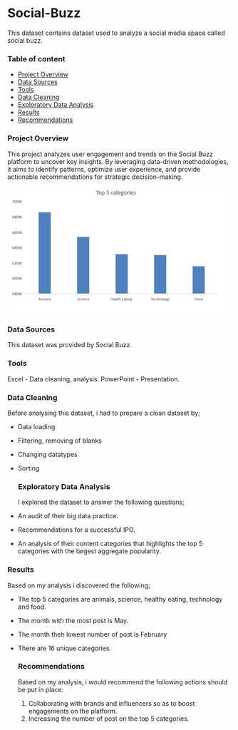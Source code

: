 # Social-Buzz
This dataset contains dataset used to analyze a social media space called social buzz.

### Table of content
- [Project Overview](#project-overview)
- [Data Sources](#data-sources)
- [Tools](#tools)
- [Data Cleaning](#data-cleaning)
- [Exploratory Data Analysis](#exploratory-data-analysis)
- [Results](#results)
- [Recommendations](#recommendations)
### Project Overview

This project analyzes user engagement and trends on the Social Buzz platform to uncover key insights. By leveraging data-driven methodologies, it aims to identify patterns, optimize user experience, and provide actionable recommendations for strategic decision-making.

![alt](https://github.com/Awasume-Marylin/Social-Buzz/blob/b9a0c2ec68431e39ae20c43db52fddc50ca49b6a/Output/Top_5_categories.png)

### Data Sources

This dataset was provided by Social Buzz.

### Tools

Excel - Data cleaning, analysis.
PowerPoint - Presentation.

### Data Cleaning 

Before analysing this dataset, i had to prepare a clean dataset by;
- Data loading
- Filtering, removing of blanks
- Changing datatypes
- Sorting

  ### Exploratory Data Analysis

  I explored the dataset to answer the following questions;
- An audit of their big data practice.
- Recommendations for a successful IPO.
- An analysis of their content categories that highlights the top 5 categories with the
largest aggregate popularity.

 ### Results

Based on my analysis i discovered the following;
- The top 5 categories are animals, science, healthy eating, technology and food.
- The month with the most post is May.
- The month theh lowest number of post is February
- There are 16 unique categories.

  ### Recommendations

  Based on my analysis, i would recommend the following actions should be put in place:

  1) Collaborating with brands and influencers so as to boost engagements on the platform.
  2) Increasing the number of post on the top 5 categories.
     
